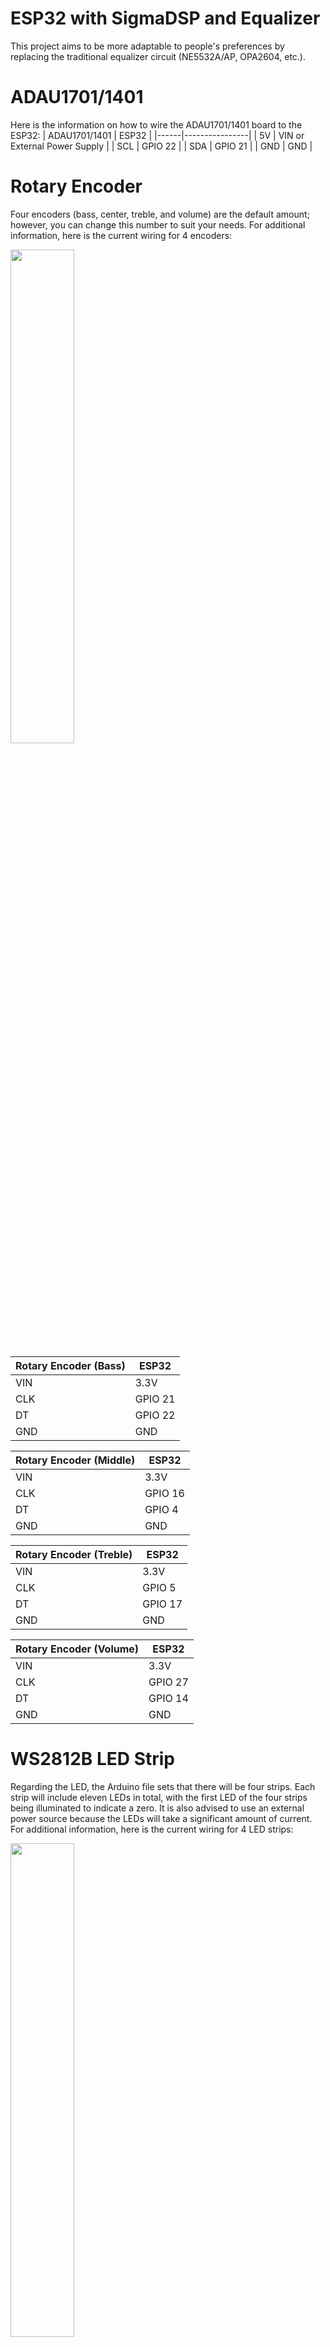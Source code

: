 # ESP32 with SigmaDSP and Equalizer


This project aims to be more adaptable to people's preferences by replacing the traditional equalizer circuit (NE5532A/AP, OPA2604, etc.). 

# ADAU1701/1401
Here is the information on how to wire the ADAU1701/1401 board to the ESP32:
| ADAU1701/1401  | ESP32 |
|------|----------------|
| 5V | VIN or External Power Supply |
| SCL | GPIO 22 |
| SDA | GPIO 21 |
| GND | GND |

# Rotary Encoder
Four encoders (bass, center, treble, and volume) are the default amount; however, you can change this number to suit your needs.
For additional information, here is the current wiring for 4 encoders:

<img src="https://user-images.githubusercontent.com/72125448/213977013-4a5b1336-3c5c-4319-94e6-383daaa219d4.jpg" width=45% height=45%>

| Rotary Encoder (Bass) | ESP32 |
|------|----------------|
| VIN | 3.3V |
| CLK | GPIO 21 |
| DT | GPIO 22 |
| GND | GND |

| Rotary Encoder (Middle) | ESP32 |
|------|----------------|
| VIN | 3.3V |
| CLK | GPIO 16 |
| DT | GPIO 4 |
| GND | GND |

| Rotary Encoder (Treble) | ESP32 |
|------|----------------|
| VIN | 3.3V |
| CLK | GPIO 5 |
| DT | GPIO 17 |
| GND | GND |

| Rotary Encoder (Volume) | ESP32 |
|------|----------------|
| VIN | 3.3V |
| CLK | GPIO 27 |
| DT | GPIO 14 |
| GND | GND |

# WS2812B LED Strip
Regarding the LED, the Arduino file sets that there will be four strips. Each strip will include eleven LEDs in total, with the first LED of the four strips being illuminated to indicate a zero. It is also advised to use an external power source because the LEDs will take a significant amount of current.
For additional information, here is the current wiring for 4 LED strips:

<img src="https://user-images.githubusercontent.com/72125448/217063951-24d0d14b-80ca-4c57-81b6-0bb9044d79c7.jpg" width=45% height=45%>

| WS2812B (Bass) | ESP32 |
|------|----------------|
| VCC | External 5V Power Supply|
| DIN | GPIO 33 |
| GND | GND |

| WS2812B (Middle) | ESP32 |
|------|----------------|
| VCC | External 5V Power Supply |
| DIN | GPIO 32 |
| GND | GND |

| WS2812B (Treble) | ESP32 |
|------|----------------|
| VCC | External 5V Power Supply |
| DIN | GPIO 18 |
| GND | GND |

| WS2812B (Volume) | ESP32 |
|------|----------------|
| VCC | External 5V Power Supply |
| DIN | GPIO 19 |
| GND | GND |


